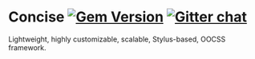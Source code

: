 Concise [![Gem Version](https://badge.fury.io/rb/stylus.svg)](http://badge.fury.io/rb/stylus) [![Gitter chat](https://badges.gitter.im/keenanpayne/concise.css-stylus.png)](https://gitter.im/keenanpayne/concise.css-stylus)
===========

Lightweight, highly customizable, scalable, Stylus-based, OOCSS framework.
